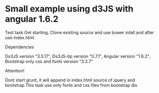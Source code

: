 # Small example using d3JS with angular 1.6.2

Test task
Get starting.
Clone existing source and use bower intall and after  use index.html


Dependencies

Ds3JS version "3.5.17",
Ds3JS-tip version "0.7.1",
Angular version "1.6.2",
Bootstrap only css and fonts  version "3.3.7"


Attention!

Dont start grunt, it will append in index.html source of jquery and bootstrap.This task use only fonts and css files from bootstrap dis
